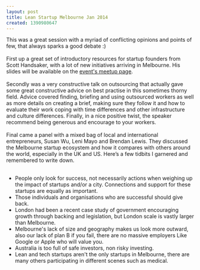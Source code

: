 ```yaml
---
layout: post
title: Lean Startup Melbourne Jan 2014
created: 1390980647
---
```

<div>This was a great session with a myriad of conflicting opinions and points of few, that always sparks a good debate :)</div><div>&nbsp;</div><div>First up a great set of introductory resources for startup founders from Scott Handsaker, with a lot of new initiatives arriving in Melbourne. His slides will be available on the <a href="http://www.meetup.com/Lean-Startup-Melbourne/events/160212272/" target="_blank">event&#39;s meetup page</a>.</div><div>&nbsp;</div><div>Secondly was a very constructive talk on outsourcing that actually gave some great constructive advice on best practise in this sometimes thorny field. Advice covered finding, briefing and using outsourced workers as well as more details on creating a brief, making sure they follow it and how to evaluate their work coping with time differences and other infrastructure and culture differences. Finally, in a nice positive twist, the speaker recommend being generous and encourage to your workers.&nbsp;</div><div>&nbsp;</div><div>Final came a panel with a mixed bag of local and international entrepreneurs, Susan Wu, Leni Mayo and Brendan Lewis. They discussed the Melbourne startup ecosystem and how it compares with others around the world, especially in the UK and US. Here&rsquo;s a few tidbits I garnered and remembered to write down.</div><div>&nbsp;</div><ul><li>People only look for success, not necessarily actions when weighing up the impact of startups and/or a city. Connections and support for these startups are equally as important.</li><li>Those individuals and organisations who are successful should give back.</li><li>London had been a recent case study of government encouraging growth through backing and legislation, but London scale is vastly larger than Melbourne.</li><li>Melbourne&#39;s lack of size and geography makes us look more outward, also our lack of plan B if you fail, there are no massive employers Like Google or Apple who will value you.</li><li>Australia is too full of safe investors, non risky investing.</li><li>Lean and tech startups aren&#39;t the only startups in Melbourne, there are many others participating in different scenes such as medical.&nbsp;</li></ul>

